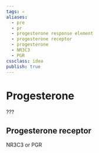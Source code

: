 ```yaml
---
tags: ✍️
aliases: 
  - pre
  - pr
  - progesterone response element
  - progesterone receptor
  - progesterone
  - NR3C3
  - PGR
cssclass: idea
publish: true
---
```

# Progesterone
???

## Progesterone receptor
NR3C3 or PGR
